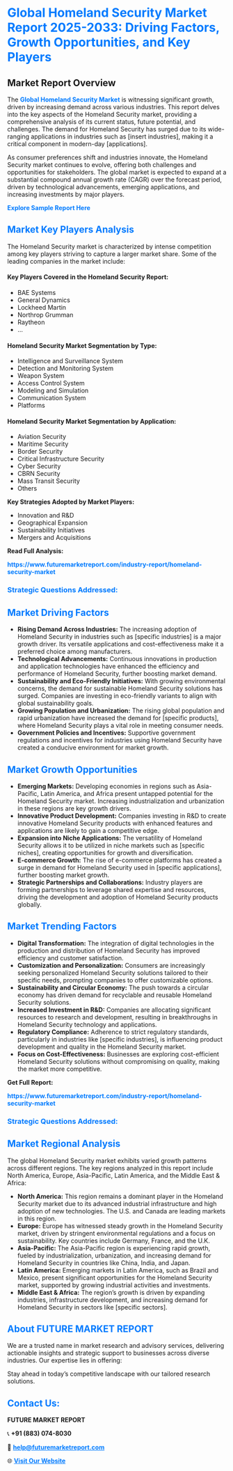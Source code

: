 <h1 style="color: #007BFF;">Global Homeland Security Market Report 2025-2033: Driving Factors, Growth Opportunities, and Key Players</h1>

<section id="overview">
<h2>Market Report Overview</h2>
<p>The <a href="https://www.futuremarketreport.com/industry-report/homeland-security-market" style="color: #007BFF; text-decoration: none;"><strong>Global Homeland Security Market</strong></a> is witnessing significant growth, driven by increasing demand across various industries. This report delves into the key aspects of the Homeland Security market, providing a comprehensive analysis of its current status, future potential, and challenges. The demand for Homeland Security has surged due to its wide-ranging applications in industries such as [insert industries], making it a critical component in modern-day [applications].</p>
<p>As consumer preferences shift and industries innovate, the Homeland Security market continues to evolve, offering both challenges and opportunities for stakeholders. The global market is expected to expand at a substantial compound annual growth rate (CAGR) over the forecast period, driven by technological advancements, emerging applications, and increasing investments by major players.</p>
</section>

<section id="overview">
<p><a href="https://www.futuremarketreport.com/request-sample/reportId=106786" style="color: #007BFF; text-decoration: none;"><strong>Explore Sample Report Here</strong></a></p>
</section>

<section id="key-players">
<h2 style="color: #007BFF;">Market Key Players Analysis</h2>
<p>The Homeland Security market is characterized by intense competition among key players striving to capture a larger market share. Some of the leading companies in the market include:</p>
<h4>Key Players Covered in the Homeland Security Report:</h4>
<ul><li>BAE Systems</li><li>General Dynamics</li><li>Lockheed Martin</li><li>Northrop Grumman</li><li>Raytheon</li><li>...</li></ul>
<h4>Homeland Security Market Segmentation by Type:</h4>
<ul><li>Intelligence and Surveillance System</li><li>Detection and Monitoring System</li><li>Weapon System</li><li>Access Control System</li><li>Modeling and Simulation</li><li>Communication System</li><li>Platforms</li></ul>

<h4>Homeland Security Market Segmentation by Application:</h4>
<ul><li>Aviation Security</li><li>Maritime Security</li><li>Border Security</li><li>Critical Infrastructure Security</li><li>Cyber Security</li><li>CBRN Security</li><li>Mass Transit Security</li><li>Others</li></ul>
<p><strong>Key Strategies Adopted by Market Players:</strong></p>
<ul>
<li>Innovation and R&D</li>
<li>Geographical Expansion</li>
<li>Sustainability Initiatives</li>
<li>Mergers and Acquisitions</li>
</ul>
</section>

<section>
<p><strong>Read Full Analysis: </strong></p><a href="https://www.futuremarketreport.com/industry-report/homeland-security-market" style="color: #007BFF; text-decoration: none;"><strong>https://www.futuremarketreport.com/industry-report/homeland-security-market</strong></a>
<h3 style="color: #007BFF;">Strategic Questions Addressed:</h3>
</section>

<section id="driving-factors">
<h2 style="color: #007BFF;">Market Driving Factors</h2>
<ul>
<li><strong>Rising Demand Across Industries:</strong> The increasing adoption of Homeland Security in industries such as [specific industries] is a major growth driver. Its versatile applications and cost-effectiveness make it a preferred choice among manufacturers.</li>
<li><strong>Technological Advancements:</strong> Continuous innovations in production and application technologies have enhanced the efficiency and performance of Homeland Security, further boosting market demand.</li>
<li><strong>Sustainability and Eco-Friendly Initiatives:</strong> With growing environmental concerns, the demand for sustainable Homeland Security solutions has surged. Companies are investing in eco-friendly variants to align with global sustainability goals.</li>
<li><strong>Growing Population and Urbanization:</strong> The rising global population and rapid urbanization have increased the demand for [specific products], where Homeland Security plays a vital role in meeting consumer needs.</li>
<li><strong>Government Policies and Incentives:</strong> Supportive government regulations and incentives for industries using Homeland Security have created a conducive environment for market growth.</li>
</ul>
</section>

<section id="growth-opportunities">
<h2 style="color: #007BFF;">Market Growth Opportunities</h2>
<ul>
<li><strong>Emerging Markets:</strong> Developing economies in regions such as Asia-Pacific, Latin America, and Africa present untapped potential for the Homeland Security market. Increasing industrialization and urbanization in these regions are key growth drivers.</li>
<li><strong>Innovative Product Development:</strong> Companies investing in R&D to create innovative Homeland Security products with enhanced features and applications are likely to gain a competitive edge.</li>
<li><strong>Expansion into Niche Applications:</strong> The versatility of Homeland Security allows it to be utilized in niche markets such as [specific niches], creating opportunities for growth and diversification.</li>
<li><strong>E-commerce Growth:</strong> The rise of e-commerce platforms has created a surge in demand for Homeland Security used in [specific applications], further boosting market growth.</li>
<li><strong>Strategic Partnerships and Collaborations:</strong> Industry players are forming partnerships to leverage shared expertise and resources, driving the development and adoption of Homeland Security products globally.</li>
</ul>
</section>

<section id="trending-factors">
<h2 style="color: #007BFF;">Market Trending Factors</h2>
<ul>
<li><strong>Digital Transformation:</strong> The integration of digital technologies in the production and distribution of Homeland Security has improved efficiency and customer satisfaction.</li>
<li><strong>Customization and Personalization:</strong> Consumers are increasingly seeking personalized Homeland Security solutions tailored to their specific needs, prompting companies to offer customizable options.</li>
<li><strong>Sustainability and Circular Economy:</strong> The push towards a circular economy has driven demand for recyclable and reusable Homeland Security solutions.</li>
<li><strong>Increased Investment in R&D:</strong> Companies are allocating significant resources to research and development, resulting in breakthroughs in Homeland Security technology and applications.</li>
<li><strong>Regulatory Compliance:</strong> Adherence to strict regulatory standards, particularly in industries like [specific industries], is influencing product development and quality in the Homeland Security market.</li>
<li><strong>Focus on Cost-Effectiveness:</strong> Businesses are exploring cost-efficient Homeland Security solutions without compromising on quality, making the market more competitive.</li>
</ul>
</section>

<section>
<p><strong>Get Full Report: </strong></p><a href="https://www.futuremarketreport.com/industry-report/homeland-security-market" style="color: #007BFF; text-decoration: none;"><strong>https://www.futuremarketreport.com/industry-report/homeland-security-market</strong></a>
<h3 style="color: #007BFF;">Strategic Questions Addressed:</h3>
</section>


<section id="regional-analysis">
<h2 style="color: #007BFF;">Market Regional Analysis</h2>
<p>The global Homeland Security market exhibits varied growth patterns across different regions. The key regions analyzed in this report include North America, Europe, Asia-Pacific, Latin America, and the Middle East & Africa:</p>
<ul>
<li><strong>North America:</strong> This region remains a dominant player in the Homeland Security market due to its advanced industrial infrastructure and high adoption of new technologies. The U.S. and Canada are leading markets in this region.</li>
<li><strong>Europe:</strong> Europe has witnessed steady growth in the Homeland Security market, driven by stringent environmental regulations and a focus on sustainability. Key countries include Germany, France, and the U.K.</li>
<li><strong>Asia-Pacific:</strong> The Asia-Pacific region is experiencing rapid growth, fueled by industrialization, urbanization, and increasing demand for Homeland Security in countries like China, India, and Japan.</li>
<li><strong>Latin America:</strong> Emerging markets in Latin America, such as Brazil and Mexico, present significant opportunities for the Homeland Security market, supported by growing industrial activities and investments.</li>
<li><strong>Middle East & Africa:</strong> The region’s growth is driven by expanding industries, infrastructure development, and increasing demand for Homeland Security in sectors like [specific sectors].</li>
</ul>
</section>

<footer>
<h2 style="color: #007BFF;">About FUTURE MARKET REPORT</h2>
<p>We are a trusted name in market research and advisory services, delivering actionable insights and strategic support to businesses across diverse industries. Our expertise lies in offering:</p>

<p>Stay ahead in today’s competitive landscape with our tailored research solutions.</p>

<h2 style="color: #007BFF;">Contact Us:</h2>
<p><strong>FUTURE MARKET REPORT</strong></p>
<p>📞 <strong>+91 (883) 074-8030</strong></p>
<p>📧 <strong><a href="mailto:help@futuremarketreport.com" style="color: #007BFF;">help@futuremarketreport.com</a></strong></p>
<p>🌐 <strong><a href="https://www.futuremarketreport.com/" style="color: #007BFF;">Visit Our Website</a></strong></p>
</footer>